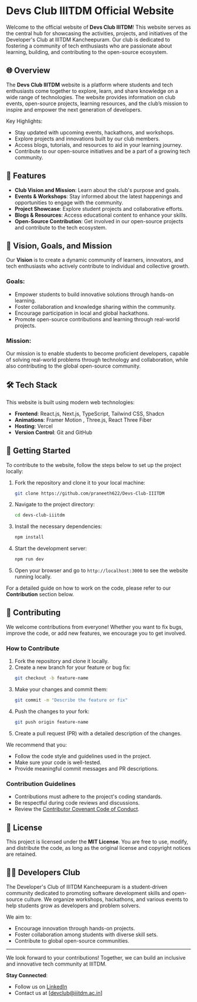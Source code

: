 # Devs Club IIITDM Official Website

Welcome to the official website of **Devs Club IIITDM**! This website serves as the central hub for showcasing the activities, projects, and initiatives of the Developer's Club at IIITDM Kancheepuram. Our club is dedicated to fostering a community of tech enthusiasts who are passionate about learning, building, and contributing to the open-source ecosystem.

## 🌐 Overview

The **Devs Club IIITDM** website is a platform where students and tech enthusiasts come together to explore, learn, and share knowledge on a wide range of technologies. The website provides information on club events, open-source projects, learning resources, and the club’s mission to inspire and empower the next generation of developers.

Key Highlights:
- Stay updated with upcoming events, hackathons, and workshops.
- Explore projects and innovations built by our club members.
- Access blogs, tutorials, and resources to aid in your learning journey.
- Contribute to our open-source initiatives and be a part of a growing tech community.

## 🚀 Features

- **Club Vision and Mission**: Learn about the club's purpose and goals.
- **Events & Workshops**: Stay informed about the latest happenings and opportunities to engage with the community.
- **Project Showcase**: Explore student projects and collaborative efforts.
- **Blogs & Resources**: Access educational content to enhance your skills.
- **Open-Source Contribution**: Get involved in our open-source projects and contribute to the tech ecosystem.

## 🎯 Vision, Goals, and Mission

Our **Vision** is to create a dynamic community of learners, innovators, and tech enthusiasts who actively contribute to individual and collective growth.

### **Goals**:
- Empower students to build innovative solutions through hands-on learning.
- Foster collaboration and knowledge sharing within the community.
- Encourage participation in local and global hackathons.
- Promote open-source contributions and learning through real-world projects.

### **Mission**:
Our mission is to enable students to become proficient developers, capable of solving real-world problems through technology and collaboration, while also contributing to the global open-source community.

## 🛠️ Tech Stack

This website is built using modern web technologies:

- **Frontend**: React.js, Next.js, TypeScript, Tailwind CSS, Shadcn
- **Animations**: Framer Motion , Three.js, React Three Fiber
- **Hosting**: Vercel
- **Version Control**: Git and GitHub

## 📖 Getting Started

To contribute to the website, follow the steps below to set up the project locally:

1. Fork the repository and clone it to your local machine:
   ```bash
   git clone https://github.com/praneeth622/Devs-Club-IIITDM
   ```

2. Navigate to the project directory:
   ```bash
   cd devs-club-iiitdm
   ```

3. Install the necessary dependencies:
   ```bash
   npm install
   ```

4. Start the development server:
   ```bash
   npm run dev
   ```

5. Open your browser and go to `http://localhost:3000` to see the website running locally.

For a detailed guide on how to work on the code, please refer to our **Contribution** section below.

## 🤝 Contributing

We welcome contributions from everyone! Whether you want to fix bugs, improve the code, or add new features, we encourage you to get involved.

### How to Contribute

1. Fork the repository and clone it locally.
2. Create a new branch for your feature or bug fix:
   ```bash
   git checkout -b feature-name
   ```
3. Make your changes and commit them:
   ```bash
   git commit -m "Describe the feature or fix"
   ```
4. Push the changes to your fork:
   ```bash
   git push origin feature-name
   ```
5. Create a pull request (PR) with a detailed description of the changes.

We recommend that you:
- Follow the code style and guidelines used in the project.
- Make sure your code is well-tested.
- Provide meaningful commit messages and PR descriptions.
  
### Contribution Guidelines

- Contributions must adhere to the project's coding standards.
- Be respectful during code reviews and discussions.
- Review the [Contributor Covenant Code of Conduct](https://www.contributor-covenant.org/version/2/0/code_of_conduct/).

## 📜 License

This project is licensed under the **MIT License**. You are free to use, modify, and distribute the code, as long as the original license and copyright notices are retained.

## 🧑‍💻 Developers Club

The Developer's Club of IIITDM Kancheepuram is a student-driven community dedicated to promoting software development skills and open-source culture. We organize workshops, hackathons, and various events to help students grow as developers and problem solvers.

We aim to:
- Encourage innovation through hands-on projects.
- Foster collaboration among students with diverse skill sets.
- Contribute to global open-source communities.

---

We look forward to your contributions! Together, we can build an inclusive and innovative tech community at IIITDM.

**Stay Connected**:
- Follow us on [LinkedIn](https://www.linkedin.com/company/developers-club-iiitdm/)
- Contact us at [devclub@iiitdm.ac.in]
```
